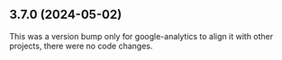 ## 3.7.0 (2024-05-02)

This was a version bump only for google-analytics to align it with other projects, there were no code changes.
